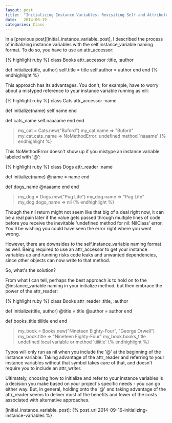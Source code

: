 ```yaml
---
layout: post
title:  "Initializing Instance Variables: Revisiting Self and Attributes"
date:   2014-09-19 
categories: Class
---
```


In a [previous post][initial_instance_variable_post], I described the process of initializing instance variables with the self.instance_variable naming format. To do so, you have to use an attr_accessor:

{% highlight ruby %}
class Books
  attr_accessor :title, :author

  def initialize(title, author)
    self.title = title
    self.author = author
  end
end
{% endhighlight %}

This approach has its advantages. You don't, for example, have to worry about a mistyped reference to your instance variable running as nill:

{% highlight ruby %}
class Cats
  attr_accessor :name

  def initialize(name)
    self.name
  end

  def cats_name
    self.naaaame
  end
end

> my_cat = Cats.new("Buford")
> my_cat.name
=> "Buford"
> my_cat.cats_name
=> NoMethodError: undefined method `naaame'
{% endhighlight %}

This NoMethodError doesn't show up if you mistype an instance variable labeled with '@':

{% highlight ruby %}
class Dogs
  attr_reader :name

  def initialize(name)
    @name = name
  end

  def dogs_name
    @naaame
  end
end

> my_dog = Dogs.new("Pug Life")
> my_dog.name
=> "Pug Life"
> my_dog.dogs_name
=> nil
{% endhighlight %}

Though the nil return might not seem like that big of a deal right now, it can be a real pain later if the value gets passed through multiple lines of code before you receive the inevitable 'undefined method for nil: NilClass' error. You'll be wishing you could have seen the error right where you went wrong.

However, there are downsides to the self.instance_variable naming format as well. Being required to use an attr_accessor to get your instance variables up and running risks code leaks and unwanted dependencies, since other objects can now write to that method.

So, what's the solution?

From what I can tell, perhaps the best approach is to hold on to the @instance_variable naming in your initialize method, but then embrace the power of the attr_reader: 

{% highlight ruby %}
class Books
  attr_reader :title, :author

  def initialize(title, author)
    @title = title
    @author = author
  end

  def books_title
    tiiiitle
  end
end

> my_book = Books.new("Nineteen Eighty-Four", "George Orwell")
> my_book.title
=> "Nineteen Eighty-Four"
> my_book.books_title
> undefined local variable or method 'tiiiitle'
{% endhighlight %}

Typos will only run as nil when you include the '@' at the beginning of the instance variable. Taking advantage of the attr_reader and referring to your instance variables without that symbol takes care of that, and doesn't require you to include an attr_writer.

Ultimately, choosing how to initialize and refer to your instance variables is a decision you make based on your project's specific needs - you can go either way. But, in general, holding onto the '@' and taking advantage of the attr_reader seems to deliver most of the benefits and fewer of the costs associated with alternative approaches. 

[initial_instance_variable_post]: {% post_url 2014-09-16-initializing-instance-variables %}